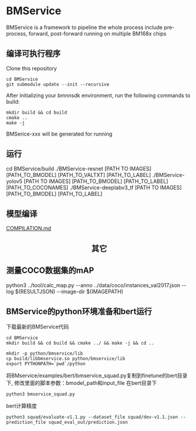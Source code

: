 # BMService

BMService is a framework to pipeline the whole process include pre-process, forward, post-forward running on multiple BM168x chips


## 编译可执行程序

Clone this repository

``` shell
cd BMService
git submodule update --init --recursive
```

After initializing your bmnnsdk environment, run the following commands to build:

``` shell
mkdir build && cd build
cmake ..
make -j
```

BMSerice-xxx will be generated for running

## 运行
cd BMService/build
./BMService-resnet [PATH TO IMAGES] [PATH_TO_BMODEL]  [PATH_TO_VALTXT] [PATH_TO_LABEL]
./BMService-yolov5 [PATH TO IMAGES] [PATH_TO_BMODEL] [PATH_TO_LABEL] [PATH_TO_COCONAMES]
./BMService-deeplabv3_tf [PATH TO IMAGES] [PATH_TO_BMODEL] [PATH_TO_LABEL]

## 模型编译
 [COMPILATION.md](./COMPILATION.md)

## <div align="center">其它</div>

## 测量COCO数据集的mAP

python3 ../tool/calc_map.py --anno ../data/coco/instances_val2017.json --log $(RESULTJSON) --image-dir $(IMAGEPATH)


## BMService的python环境准备和bert运行

下载最新的BMService代码

```shell
cd BMService
mkdir build && cd build && cmake ../ && make -j && cd ..

mkdir -p python/bmservice/lib
cp build/libbmservice.so python/bmservice/lib
export PYTHONPATH=`pwd`/python
```

将BMservice/examples/bert/bmservice_squad.py复制到finetune的bert目录下, 修改里面的脚本参数：bmodel_path和input_file
在bert目录下

```shell
python3 bmservice_squad.py
```

bert计算精度

```shell
python3 squad/evaluate-v1.1.py --dataset_file squad/dev-v1.1.json --prediction_file squad_eval_out/prediction.json
```
